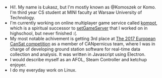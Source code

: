 - Hi!. My name is Łukasz, but I'm mostly known as @Komoszek or Komo. I'm third year CS student at MINI faculty at Warsaw University of Technology.
- I'm currently working on online multiplayer game service called [kompot](https://github.com/Komoszek/kompot), which is a spiritual successor to [setGameServer](https://github.com/Komoszek/setGameServer) that I worked on in highschool, but never finished :(.
- My most notable achivement is getting 3rd place at [The 2017 European CanSat competition](https://www.esa.int/Education/CanSat/The_2017_European_CanSat_Competition_winners_are) as a member of CANpernicus team, where I was in charge of developing ground station software for real-time data collection and analysis. It was written in Javascript using Electron.
- I would describe myself as an AFOL, Steam Controller and ketchup enjoyer.
- I do my everyday work on Linux.
<!---
Komoszek/Komoszek is a ✨ special ✨ repository because its `README.md` (this file) appears on your GitHub profile.
You can click the Preview link to take a look at your changes.
--->
